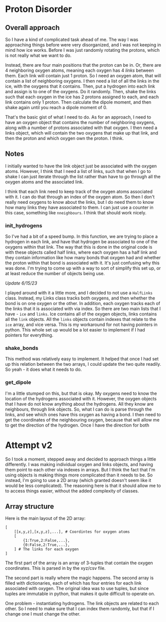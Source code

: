 # Proton Disorder
## Overall approach
So I have a kind of complicated task ahead of me. The way I was approaching things before were very disorganized, and I was not keeping in mind how ice works. Before I was just randomly rotating the protons, which is not really what we want to do.

Instead, there are four main positions that the proton can be in. Or, there are 4 neighboring oxygen atoms, meaning each oxygen has 4 _links_ between them. Each link will contain just 1 proton. So I need an oxygen atom, that will contain a list of neighboring oxygens. I then need a list of all the links in the ice, with the oxygens that it contains. Then, put a hydrogen into each link and assign is to one of the oxygens. Do it randomly. Then, shake the links such that each oxygen in the ice has 2 protons assigned to each, and each link contains only 1 proton. Then calculate the dipole moment, and then shake again until you reach a dipole moment of 0.

That's the basic gist of what I need to do. As for an approach, I need to have an oxygen object that contains the number of neighboring oxygens, along with a number of protons associated with that oxygen. I then need a links object, which will contain the two oxygens that make up that link, and then the proton and which oxygen own the proton. I think. 

## Notes
I initially wanted to have the link object just be associated with the oxygen atoms. However, I think that I need a list of links, such that when I go to shake I can just iterate through the list rather than have to go through all the oxygen atoms and the associated link. 

I think that each link need to keep track of the oxygen atoms associated with it. I can do that through an index of the oxygen atom. So then I don't really need oxygens to know about the links, but I do need them to know how many links they have associated to them. I can just use a counter in this case, something like `nneighbours`. I think that should work nicely.

### init_hydrogens
So I've had a bit of a speed bump. In this function, we are trying to place a hydrogen in each link, and have that hydrogen be associated to one of the oxygens within that link. The way that this is done in the original code is with these objects called half links, where each oxygen has a half link and they contain information like how many bonds that oxygen had and whether the proton within that bond is associated with it. It's just confusing why this was done. I'm trying to come up with a way to sort of simplify this set up, or at least reduce the number of objects being use.

_Update 6/15/23_

I played around with it a little more, and I decided to not use a `HalfLinks` class. Instead, my Links class tracks both oxygens, and then whether the bond is on one oxygen or the other. In addition, each oxygen tracks each of the links that it is associated with via index. So there are two main lists that I have - `ice` and `links`. Ice contains all of the oxygen objects, links contains all the `link` objects. All the `links` objects contain indexes that relate to the `ice` array, and vice versa. This is my workaround for not having pointers in python. This whole set up would be a lot easier to implement if I had pointers for everything.

### shake_bonds
This method was relatively easy to implement. It helped that once I had set up this relation between the two arrays, I could update the two quite readily. So yeah - it does what it needs to do. 

### get_dipole
I'm a little stumped on this, but that is okay. My oxygens need to know the location of the hydrogens associated with it. However, the oxygen objects that I have do not know anything about the hydrogens. All they know are neighbours, through link objects. So, what I can do is parse through the links, and see which ones have this oxygen as having a bond. I then need to get the coordinates of the neighbouring oxygen, because that will allow me to get the direction of the hydrogen. Once I have the direction for both 

# Attempt v2
So I took a moment, stepped away and decided to approach things a little differently. I was making individual oxygen and links objects, and having them point to each other via indexes in arrays. But I think the fact that I'm using objects is making things more complicated than it needs to be. So instead, I'm going to use a 2D array (which granted doesn't seem like it would be less complicated). The reasoning here is that it should allow me to to access things easier, without the added complexity of classes.

## Array structure
Here is the main layout of the 2D array:
```
[
    [[x,y,z],[x,y,z],...], # Coordintes for oxygen atoms
    [
        {1:True,2:False,...},
        {0:False,2:True,...},
    ] # The links for each oxygen
] 
```

The first part of the array is an array of 3-tuples that contain the oxygen coordinates. This is parsed in by the xyz/csv file.

The second part is really where the magic happens. The second array is filled with dictionaries, each of which has four entries for each link associated with oxygen. The original idea was to use tuples, but since tuples are immutable in python, that makes it quite difficult to operate on.

One problem - instantiating hydrogens. The link objects are related to each other. So I need to make sure that I can index them randomly, but that if I change one I must change the other.